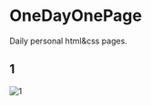 # OneDayOnePage
Daily personal html&amp;css pages.

## 1
![1](http://i1.piimg.com/567571/32e18fd575819f95.png)
